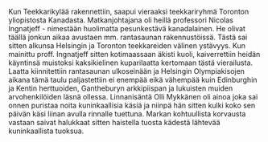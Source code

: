 
Kun Teekkarikylää rakennettiin, saapui vieraaksi teekkariryhmä Toronton yliopistosta Kanadasta. 
Matkanjohtajana oli heillä professori Nicolas Ingnatjeff - nimestään huolimatta pesunkestävä 
kanadalainen. He olivat täällä jonkun aikaa avustaen mm. rantasaunan rakennustöissä. Tästä sai sitten 
alkunsa Helsingin ja Toronton teekkareiden välinen ystävyys. Kun mainittu proff. Ingnatjeff sitten 
kotimaassaan äkisti kuoli, kaiverrettiin heidän käyntinsä muistoksi kaksikielinen kuparilaatta 
kertomaan tästä vierailusta. Laatta kiinnitettiin rantasaunan ulkoseinään ja Helsingin Olympiakisojen 
aikana tämä taulu paljastettiin ei enempää eikä vähempää kuin Edinburghin ja Kentin herttuoiden, 
Gantheburyn arkkipiispan ja lukuisten muiden arvohenkilöiden läsnä ollessa. Linnanisäntä Olli 
Mykkänen oli ainoa joka sai onnen puristaa noita kuninkaallisia käsiä ja niinpä hän sitten kulki koko 
sen päivän käsi liinan avulla rinnalle tuettuna. Markan kohtuullista korvausta vastaan saivat halukkaat 
sitten haistella tuosta kädestä lähtevää kuninkaallista tuoksua.